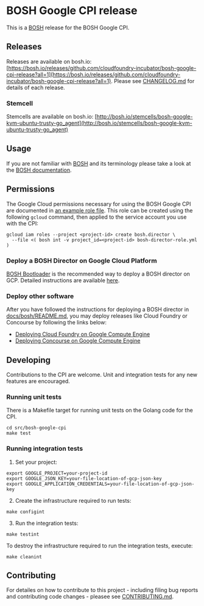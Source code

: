 # BOSH Google CPI release

This is a [BOSH](http://bosh.io/) release for the BOSH Google CPI.

## Releases
Releases are available on bosh.io: [https://bosh.io/releases/github.com/cloudfoundry-incubator/bosh-google-cpi-release?all=1](https://bosh.io/releases/github.com/cloudfoundry-incubator/bosh-google-cpi-release?all=1). Please see [CHANGELOG.md] for details of each release.

### Stemcell
Stemcells are available on bosh.io: [http://bosh.io/stemcells/bosh-google-kvm-ubuntu-trusty-go_agent](http://bosh.io/stemcells/bosh-google-kvm-ubuntu-trusty-go_agent)

## Usage
If you are not familiar with [BOSH](http://bosh.io/) and its terminology please take a look at the [BOSH documentation](http://bosh.io/docs).

## Permissions

The Google Cloud permissions necessary for using the BOSH Google CPI are documented in [an example role file](docs/bosh-director-role.yml). This role can be created using the following `gcloud` command, then applied to the service account you use with the CPI:

```
gcloud iam roles --project <project-id> create bosh.director \
  --file <( bosh int -v project_id=<project-id> bosh-director-role.yml )
```

### Deploy a BOSH Director on Google Cloud Platform
[BOSH Bootloader](https://github.com/cloudfoundry/bosh-bootloader) is the recommended way to deploy a BOSH director on GCP. Detailed instructions are available [here](https://github.com/cloudfoundry/bosh-bootloader/blob/master/docs/getting-started-gcp.md).

### Deploy other software
After you have followed the instructions for deploying a BOSH director in [docs/bosh/README.md](docs/bosh/README.md), you may deploy releases like Cloud Foundry or Concourse by following the links below:

* [Deploying Cloud Foundry on Google Compute Engine](https://github.com/cloudfoundry-incubator/bosh-google-cpi-release/blob/master/docs/cloudfoundry)
* [Deploying Concourse on Google Compute Engine](https://github.com/cloudfoundry-incubator/bosh-google-cpi-release/blob/master/docs/concourse)

## Developing
Contributions to the CPI are welcome. Unit and integration tests for any new features are encouraged.

### Running unit tests

There is a Makefile target for running unit tests on the Golang code for the
CPI.

```
cd src/bosh-google-cpi
make test
```

### Running integration tests
1. Set your project:

  ```
  export GOOGLE_PROJECT=your-project-id
  export GOOGLE_JSON_KEY=your-file-location-of-gcp-json-key
  export GOOGLE_APPLICATION_CREDENTIALS=your-file-location-of-gcp-json-key
  ```

2. Create the infrastructure required to run tests:

  ```
  make configint
  ```

3. Run the integration tests:

  ```
  make testint
  ```

To destroy the infrastructure required to run the integration tests, execute:

  ```
  make cleanint
  ```

## Contributing
For detailes on how to contribute to this project - including filing bug reports and contributing code changes - pleasee see [CONTRIBUTING.md].

[CHANGELOG.md]: CHANGELOG.md
[CONTRIBUTING.md]: CONTRIBUTING.md
